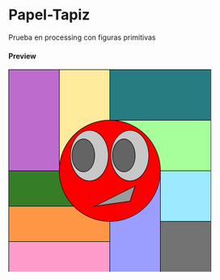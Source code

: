 # Papel-Tapiz
 Prueba en processing con figuras primitivas

<h4>Preview</h4>
<img src="preview.png">